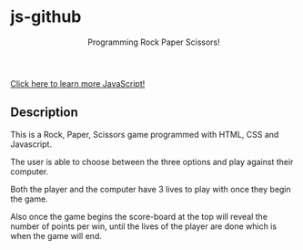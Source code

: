 # js-github
<!DOCTYPE html>
<!DOCTYPE html>
<html>
<head>
	<title>JS&GitHub</title>
</head>
<body>
	<header>Programming Rock Paper Scissors!</header>
<a href ="https://www.w3schools.com/js/default.asp"> Click here to learn more JavaScript!</a>
</body>
</html>

## Description

This is a Rock, Paper, Scissors game programmed with HTML, CSS and Javascript.

The user is able to choose between the three options and play against their computer.

Both the player and the computer have 3 lives to play with once they begin the game.

Also once the game begins the score-board at the top will reveal the number of points per win, until the lives of the player are done which is when the game will end. 
